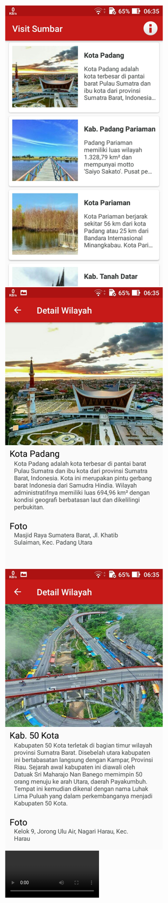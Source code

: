 ![SS1](https://github.com/ridhodarman/dicoding_Belajar-Membuat-Aplikasi-Android-untuk-Pemula/blob/master/dll/ss1.jpg)
![SS2](https://github.com/ridhodarman/dicoding_Belajar-Membuat-Aplikasi-Android-untuk-Pemula/blob/master/dll/ss2.jpg)
![SS3](https://github.com/ridhodarman/dicoding_Belajar-Membuat-Aplikasi-Android-untuk-Pemula/blob/master/dll/ss3.jpg)
![screen](https://github.com/ridhodarman/dicoding_Belajar-Membuat-Aplikasi-Android-untuk-Pemula/blob/master/dll/untitled.mp4)
